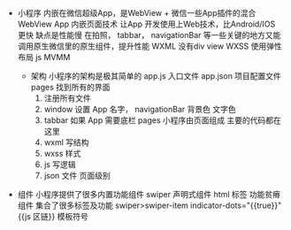 - 小程序
  内嵌在微信超级App，是WebView + 微信一些App插件的混合
  WebView App 内嵌页面技术 让App 开发使用上Web技术，比Android/IOS 更快
  缺点是性能慢
  在拍照， tabbar， navigationBar 等一些关键的地方又能调用原生微信里的原生组件，提升性能
  WXML 没有div view
  WXSS 使用弹性布局
  js MVMM
  - 架构
    小程序的架构是极其简单的
    app.js 入口文件
    app.json 项目配置文件 pages 找到所有的界面
    1. 注册所有文件
    2. window 设置 App 名字， navigationBar 背景色 文字色
    3. tabbar 如果 App 需要底栏
    pages 小程序由页面组成
    主要的代码都在这里
    1. wxml 写结构
    2. wxss 样式
    3. js 写逻辑
    4. json 文件 页面级别

- 组件
  小程序提供了很多内置功能组件
  swiper 声明式组件 html 标签 功能贫瘠
  组件 集合了很多标签及功能
  swiper>swiper-item
  indicator-dots="{{true}}"
  {{js 区链}} 模板符号